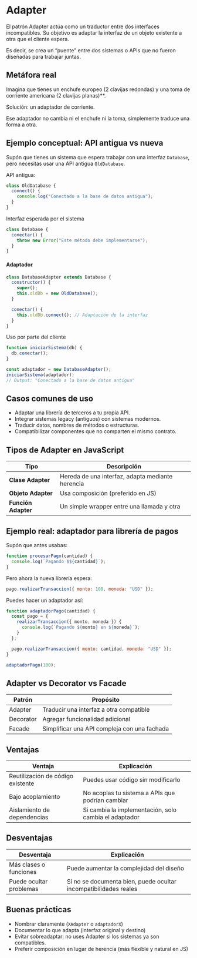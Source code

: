 # **Adapter**

El patrón Adapter actúa como un traductor entre dos interfaces incompatibles. Su objetivo es adaptar la interfaz de un objeto existente a otra que el cliente espera.

Es decir, se crea un “puente” entre dos sistemas o APIs que no fueron diseñadas para trabajar juntas.



## Metáfora real

Imagina que tienes un enchufe europeo (2 clavijas redondas) y una toma de corriente americana (2 clavijas planas)**.

Solución: un adaptador de corriente.

Ese adaptador no cambia ni el enchufe ni la toma, simplemente traduce una forma a otra.



## Ejemplo conceptual: API antigua vs nueva

Supón que tienes un sistema que espera trabajar con una interfaz `Database`, pero necesitas usar una API antigua `OldDatabase`.

API antigua:
```js
class OldDatabase {
  connect() {
    console.log("Conectado a la base de datos antigua");
  }
}
```

Interfaz esperada por el sistema
```js
class Database {
  conectar() {
    throw new Error("Este método debe implementarse");
  }
}
```

#### Adaptador
```js
class DatabaseAdapter extends Database {
  constructor() {
    super();
    this.oldDb = new OldDatabase();
  }

  conectar() {
    this.oldDb.connect(); // Adaptación de la interfaz
  }
}
```

Uso por parte del cliente 
```js
function iniciarSistema(db) {
  db.conectar();
}

const adaptador = new DatabaseAdapter();
iniciarSistema(adaptador);
// Output: "Conectado a la base de datos antigua"
```



## Casos comunes de uso

- Adaptar una librería de terceros a tu propia API.
- Integrar sistemas legacy (antiguos) con sistemas modernos.
- Traducir datos, nombres de métodos o estructuras.
- Compatibilizar componentes que no comparten el mismo contrato.



## Tipos de Adapter en JavaScript

| Tipo                | Descripción                                      |
| ------------------- | ------------------------------------------------ |
| **Clase Adapter**   | Hereda de una interfaz, adapta mediante herencia |
| **Objeto Adapter**  | Usa composición (preferido en JS)                |
| **Función Adapter** | Un simple wrapper entre una llamada y otra       |



## Ejemplo real: adaptador para librería de pagos

Supón que antes usabas:
```js
function procesarPago(cantidad) {
  console.log(`Pagando $${cantidad}`);
}
```

Pero ahora la nueva librería espera:
```js
pago.realizarTransaccion({ monto: 100, moneda: "USD" });
```

Puedes hacer un adaptador así:
```js
function adaptadorPago(cantidad) {
  const pago = {
    realizarTransaccion({ monto, moneda }) {
      console.log(`Pagando ${monto} en ${moneda}`);
    }
  };

  pago.realizarTransaccion({ monto: cantidad, moneda: "USD" });
}

adaptadorPago(100);
```



## Adapter vs Decorator vs Facade

| Patrón    | Propósito                                    |
| --------- | -------------------------------------------- |
| Adapter   | Traducir una interfaz a otra compatible      |
| Decorator | Agregar funcionalidad adicional              |
| Facade    | Simplificar una API compleja con una fachada |



## Ventajas

| Ventaja                           | Explicación                                           |
| --------------------------------- | ----------------------------------------------------- |
| Reutilización de código existente | Puedes usar código sin modificarlo                    |
| Bajo acoplamiento                 | No acoplas tu sistema a APIs que podrían cambiar      |
| Aislamiento de dependencias       | Si cambia la implementación, solo cambia el adaptador |



## Desventajas

| Desventaja              | Explicación                                                      |
| ----------------------- | ---------------------------------------------------------------- |
| Más clases o funciones  | Puede aumentar la complejidad del diseño                         |
| Puede ocultar problemas | Si no se documenta bien, puede ocultar incompatibilidades reales |



## Buenas prácticas

- Nombrar claramente (`XAdapter` o `adaptadorX`)
- Documentar lo que adapta (interfaz original y destino)
- Evitar sobreadaptar: no uses Adapter si los sistemas ya son compatibles.
- Preferir composición en lugar de herencia (más flexible y natural en JS)



